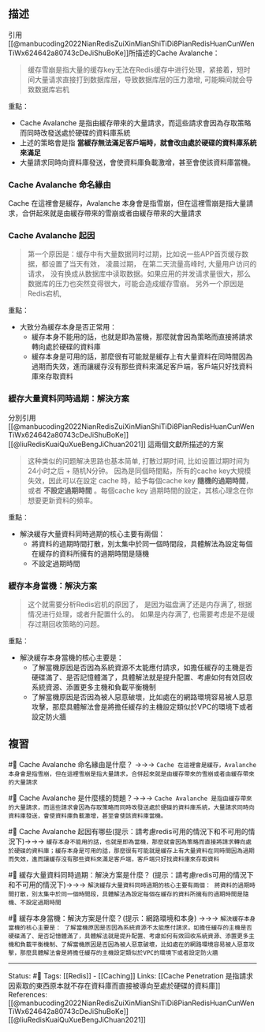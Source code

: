 ## 描述

引用[[@manbucoding2022NianRedisZuiXinMianShiTiDi8PianRedisHuanCunWenTiWx624642a80743cDeJiShuBoKe]]所描述的Cache Avalanche：
> 缓存雪崩是指大量的缓存key无法在Redis缓存中进行处理，紧接着，短时间大量请求直接打到数据库层，导致数据库层的压力激增, 可能瞬间就会导致数据库宕机

重點：
- Cache Avalanche 是指由緩存帶來的大量請求，而這些請求會因為存取策略而同時改發送處於硬碟的資料庫系統
- 上述的策略會是指 **當緩存無法滿足客戶端時，就會改由處於硬碟的資料庫系統來滿足**
- 大量請求同時向資料庫發送，會使資料庫負載激增，甚至會使該資料庫當機。


### Cache Avalanche 命名緣由
Cache 在這裡會是緩存，Avalanche 本身會是指雪崩，但在這裡雪崩是指大量請求，合併起來就是由緩存帶來的雪崩或者由緩存帶來的大量請求

### Cache Avalanche 起因
> 第一个原因是：缓存中有大量数据同时过期，比如说一些APP首页缓存数据，都设置了当天有效， 凌晨过期， 在第二天流量高峰时, 大量用户访问的请求， 没有换成从数据库中读取数据。如果应用的并发请求量很大，那么数据库的压力也突然变得很大，可能会造成缓存雪崩。
> 另外一个原因是Redis宕机, 

重點：
- 大致分為緩存本身是否正常用：
	- 緩存本身不能用的話，也就是即為當機，那麼就會因為策略而直接將請求轉向處於硬碟的資料庫
	- 緩存本身是可用的話，那麼很有可能就是緩存上有大量資料在同時間因為過期而失效，進而讓緩存沒有那些資料來滿足客戶端，客戶端只好找資料庫來存取資料

### 緩存大量資料同時過期：解決方案
分別引用
[[@manbucoding2022NianRedisZuiXinMianShiTiDi8PianRedisHuanCunWenTiWx624642a80743cDeJiShuBoKe]]
[[@liuRedisKuaiQuXueBengJiChuan2021]]
這兩個文獻所描述的方案
> 这种类似的问题解决思路也基本简单, 打散过期时间, 比如设置过期时间为 24小时之后 + 随机N分钟。
> 因為是同個時間點，所有的cache key大規模失效，因此可以在設定 cache 時，給予每個cache key **隨機的過期時間**，或者 **不設定過期時間** 。每個cache key 過期時間的設定，其核心理念在你想要更新資料的頻率。

重點：
- 解決緩存大量資料同時過期的核心主要有兩個：
	- 將資料的過期時間打散，別太集中於同一個時間段，具體解法為設定每個在緩存的資料所擁有的過期時間是隨機
	- 不設定過期時間

### 緩存本身當機：解決方案

> 这个就需要分析Redis宕机的原因了， 是因为磁盘满了还是内存满了, 根据情况进行处理，或者升配置什么的。
> 如果是内存满了, 也需要考虑是不是缓存过期回收策略的问题。

重點：
- 解決緩存本身當機的核心主要是：
	- 了解當機原因是否因為系統資源不太能應付請求，如擔任緩存的主機是否硬碟滿了、是否記憶體滿了，具體解法就是提升配置、考慮如何有效回收系統資源、添置更多主機和負載平衡機制
	- 了解當機原因是否因為被人惡意破壞，比如處在的網路環境容易被人惡意攻擊，那麼具體解法會是將擔任緩存的主機設定類似於VPC的環境下或者設定防火牆

## 複習
#🧠 Cache Avalanche 命名緣由是什麼？ ->->-> `Cache 在這裡會是緩存，Avalanche 本身會是指雪崩，但在這裡雪崩是指大量請求，合併起來就是由緩存帶來的雪崩或者由緩存帶來的大量請求`

#🧠  Cache Avalanche 是什麼樣的問題？->->-> `Cache Avalanche 是指由緩存帶來的大量請求，而這些請求會因為存取策略而同時改發送處於硬碟的資料庫系統，大量請求同時向資料庫發送，會使資料庫負載激增，甚至會使該資料庫當機。`

#🧠 Cache Avalanche 起因有哪些(提示：請考慮redis可用的情況下和不可用的情況下)->->-> `緩存本身不能用的話，也就是即為當機，那麼就會因為策略而直接將請求轉向處於硬碟的資料庫；緩存本身是可用的話，那麼很有可能就是緩存上有大量資料在同時間因為過期而失效，進而讓緩存沒有那些資料來滿足客戶端，客戶端只好找資料庫來存取資料`


#🧠  緩存大量資料同時過期：解決方案是什麼？ (提示：請考慮redis可用的情況下和不可用的情況下)->->-> `解決緩存大量資料同時過期的核心主要有兩個： 將資料的過期時間打散，別太集中於同一個時間段，具體解法為設定每個在緩存的資料所擁有的過期時間是隨機、不設定過期時間`

#🧠 緩存本身當機：解決方案是什麼？(提示：網路環境和本身) ->->-> `解決緩存本身當機的核心主要是： 了解當機原因是否因為系統資源不太能應付請求，如擔任緩存的主機是否硬碟滿了、是否記憶體滿了，具體解法就是提升配置、考慮如何有效回收系統資源、添置更多主機和負載平衡機制、了解當機原因是否因為被人惡意破壞，比如處在的網路環境容易被人惡意攻擊，那麼具體解法會是將擔任緩存的主機設定類似於VPC的環境下或者設定防火牆`

---
Status: #🌱 
Tags:
[[Redis]] - [[Caching]]
Links:
[[Cache Penetration 是指請求因索取的東西原本就不存在資料庫而直接被導向至處於硬碟的資料庫]]
References:
[[@manbucoding2022NianRedisZuiXinMianShiTiDi8PianRedisHuanCunWenTiWx624642a80743cDeJiShuBoKe]]
[[@liuRedisKuaiQuXueBengJiChuan2021]]
